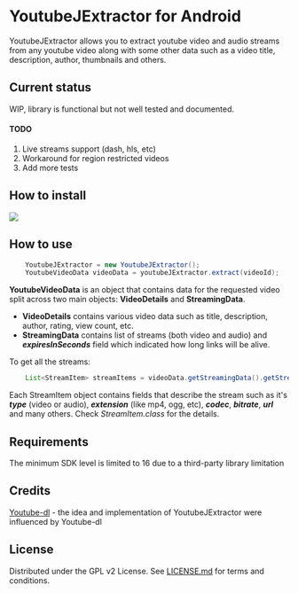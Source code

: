 # YoutubeJExtractor for Android

YoutubeJExtractor allows you to extract youtube video and audio streams 
from any youtube video along with some other data such as a video title,
 description, author, thumbnails and others.
 
## Current status

WIP, library is functional but not well tested and documented. 

#### TODO
1. Live streams support (dash, hls, etc)
2. Workaround for region restricted videos
3. Add more tests

## How to install
[![](https://jitpack.io/v/kotvertolet/youtube-jextractor.svg)](https://jitpack.io/#kotvertolet/youtube-jextractor)


## How to use

```java
    YoutubeJExtractor = new YoutubeJExtractor();
    YoutubeVideoData videoData = youtubeJExtractor.extract(videoId);
``` 
**YoutubeVideoData** is an object that contains data for the requested 
video split across two main objects: **VideoDetails** and **StreamingData**.

* **VideoDetails** contains various video data such as title, description, author, rating, view count, etc.
* **StreamingData** contains list of streams (both video and audio) and ***expiresInSeconds***
field which indicated how long links will be alive.
 
To get all the streams:
```java
    List<StreamItem> streamItems = videoData.getStreamingData().getStreamItems()
``` 

Each StreamItem object contains fields that describe the stream such as
 it's ***type*** (video or audio),  ***extension*** (like mp4, ogg, etc),
 ***codec***, ***bitrate***, ***url*** and many others. 
 Check *StreamItem.class* for the details.

## Requirements

The minimum SDK level is limited to 16 due to a third-party library limitation

## Credits

[Youtube-dl](https://github.com/ytdl-org/youtube-dl) - the idea and implementation of YoutubeJExtractor were influenced by Youtube-dl
 
## License

 Distributed under the GPL v2 License. See [LICENSE.md](https://github.com/kotvertolet/YoutubeJExtractor/blob/master/LICENSE) for terms and conditions.
